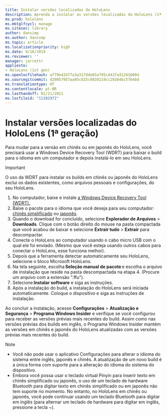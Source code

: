 ```yaml
---
title: Instalar versões localizadas do HoloLens
description: Aprenda a instalar as versões localizadas do HoloLens (1ª geração), incluindo as versões Chinesa e Japonesa.
ms.prod: hololens
ms.mktglfcycl: manage
ms.sitesec: library
author: dansimp
ms.author: dansimp
ms.topic: article
ms.localizationpriority: high
ms.date: 9/16/2019
ms.reviewer: ''
manager: jarrettr
appliesto:
- HoloLens (1st gen)
ms.openlocfilehash: af79e42477a3a317dde03a795c442fa31241600d
ms.sourcegitcommit: d20057957aa05c025c9838119cc29264bc57b4bd
ms.translationtype: HT
ms.contentlocale: pt-BR
ms.lasthandoff: 01/21/2021
ms.locfileid: "11282972"
---
```

# Instalar versões localizadas do HoloLens (1ª geração)

Para mudar para a versão em chinês ou em japonês do HoloLens, você precisará usar a Windows Device Recovery Tool (WDRT) para baixar o build para o idioma em um computador e depois instalá-lo em seu HoloLens.

> [!IMPORTANT]
> O uso da WDRT para instalar os builds em chinês ou japonês do HoloLens exclui os dados existentes, como arquivos pessoais e configurações, do seu HoloLens. 

1. No computador, baixe e instale [a Windows Device Recovery Tool (WDRT).](https://support.microsoft.com/help/12379)
1. Baixe o pacote para o idioma que você deseja para seu computador: [chinês simplificado](https://aka.ms/hololensdownload-ch) ou [japonês](https://aka.ms/hololensdownload-jp).
1. Quando o download for concluído, selecione **Explorador de Arquivos** > **Downloads**. Clique com o botão direito do mouse na pasta compactada que você acabou de baixar e selecione **Extrair tudo** > **Extrair** para descompactar.
1. Conecte o HoloLens ao computador usando o cabo micro USB com o qual ele foi enviado. (Mesmo que você esteja usando outros cabos para conectar o HoloLens, esse funciona melhor).
1. Depois que a ferramenta detectar automaticamente seu HoloLens, selecione o bloco Microsoft HoloLens.
1. Na tela seguinte, escolha **Seleção manual de pacote** e escolha o arquivo de instalação que reside na pasta descompactada na etapa 4. (Procure um arquivo com a extensão ".ffu"). 
1. Selecione **Instalar software** e siga as instruções. 
1. Após a instalação do build, a instalação do HoloLens será iniciada automaticamente. Coloque o dispositivo e siga as instruções de instalação. 

Ao concluir a instalação, acesse **Configurações** > **Atualização e Segurança** > **Programa Windows Insider** e verifique se você configurou para receber as versões prévias mais recentes do build. Assim como nas versões prévias dos builds em inglês, o Programa Windows Insider mantém as versões em chinês e japonês do HoloLens atualizadas com as versões prévias mais recentes do build.

> [!NOTE]
>  
> - Você não pode usar o aplicativo Configurações para alterar o idioma do sistema entre inglês, japonês e chinês. A atualização de um novo build é a única forma com suporte para a alteração do idioma do sistema do dispositivo.
> - Embora você possa usar o teclado virtual Pinyin para inserir texto em chinês simplificado ou japonês, o uso de um teclado de hardware Bluetooth para digitar texto em chinês simplificado ou em japonês não tem suporte no momento.  No entanto, no HoloLens em chinês ou japonês, você pode continuar usando um teclado Bluetooth para digitar em inglês (para alternar um teclado de hardware para digitar em inglês, pressione a tecla ~).
